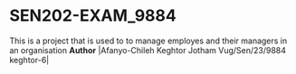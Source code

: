 # SEN202-EXAM_9884
This is a project that is used to to manage employes and their managers in an organisation
**Author**
|Afanyo-Chileh Keghtor Jotham  Vug/Sen/23/9884  keghtor-6|
